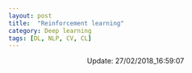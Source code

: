 ```yaml
---
layout: post
title:  "Reinforcement learning"
category: Deep learning
tags: [DL, NLP, CV, CL]
---
```






<center> Update: 27/02/2018_16:59:07</center>

  	
